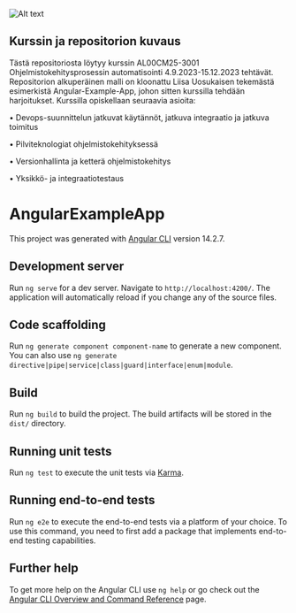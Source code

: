 ![Alt text](https://raw.githubusercontent.com/matiassingers/awesome-readme/master/icon.png)
## Kurssin ja repositorion kuvaus
Tästä repositoriosta löytyy kurssin AL00CM25-3001 Ohjelmistokehitysprosessin automatisointi 4.9.2023-15.12.2023 tehtävät.
Repositorion alkuperäinen malli on kloonattu Liisa Uosukaisen tekemästä esimerkistä Angular-Example-App, johon sitten kurssilla tehdään harjoitukset.
Kurssilla opiskellaan seuraavia asioita:

• Devops-suunnittelun jatkuvat käytännöt, jatkuva integraatio ja jatkuva toimitus

• Pilviteknologiat ohjelmistokehityksessä

• Versionhallinta ja ketterä ohjelmistokehitys

• Yksikkö- ja integraatiotestaus


# AngularExampleApp

This project was generated with [Angular CLI](https://github.com/angular/angular-cli) version 14.2.7.

## Development server

Run `ng serve` for a dev server. Navigate to `http://localhost:4200/`. The application will automatically reload if you change any of the source files.

## Code scaffolding

Run `ng generate component component-name` to generate a new component. You can also use `ng generate directive|pipe|service|class|guard|interface|enum|module`.

## Build

Run `ng build` to build the project. The build artifacts will be stored in the `dist/` directory.

## Running unit tests

Run `ng test` to execute the unit tests via [Karma](https://karma-runner.github.io).

## Running end-to-end tests

Run `ng e2e` to execute the end-to-end tests via a platform of your choice. To use this command, you need to first add a package that implements end-to-end testing capabilities.

## Further help

To get more help on the Angular CLI use `ng help` or go check out the [Angular CLI Overview and Command Reference](https://angular.io/cli) page.
